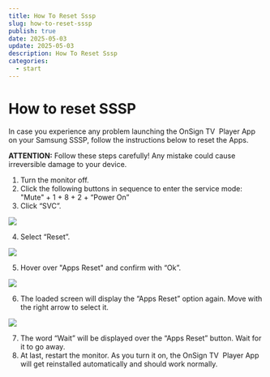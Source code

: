 ```yaml
---
title: How To Reset Sssp
slug: how-to-reset-sssp
publish: true
date: 2025-05-03
update: 2025-05-03
description: How To Reset Sssp
categories:
  - start
---
```


How to reset SSSP
=================

In case you experience any problem launching the OnSign TV  Player App on your Samsung SSSP, follow the instructions below to reset the Apps.

**ATTENTION:** Follow these steps carefully! Any mistake could cause irreversible damage to your device.

1. Turn the monitor off.
2. Click the following buttons in sequence to enter the service mode: "Mute" + 1 + 8 + 2 + “Power On”
3. Click “SVC”.

![](https://static.helpjuice.com/helpjuice_production/uploads/upload/image/23821/direct/1731442705991/how-to-reset-sssp_1.jpg)

4. Select “Reset”.

![](https://static.helpjuice.com/helpjuice_production/uploads/upload/image/23821/direct/1731442727494/how-to-reset-sssp_2.jpg)

5. Hover over "Apps Reset" and confirm with “Ok”.

![](https://static.helpjuice.com/helpjuice_production/uploads/upload/image/23821/direct/1731442757698/how-to-reset-sssp_3.jpg)

6. The loaded screen will display the “Apps Reset” option again. Move with the right arrow to select it.

![](https://static.helpjuice.com/helpjuice_production/uploads/upload/image/23821/direct/1731442772665/how-to-reset-sssp_4.jpg)

7. The word “Wait” will be displayed over the “Apps Reset” button. Wait for it to go away.
8. At last, restart the monitor. As you turn it on, the OnSign TV  Player App will get reinstalled automatically and should work normally.
